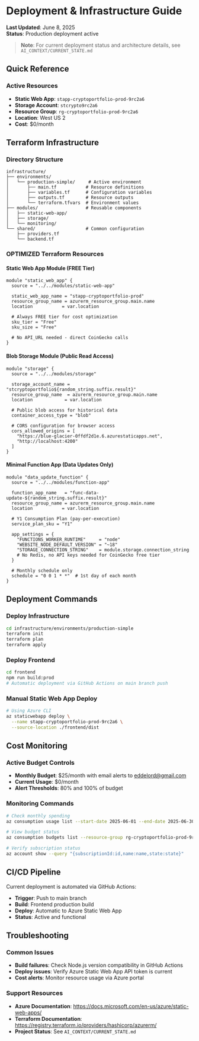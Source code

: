 # Deployment & Infrastructure Guide

**Last Updated**: June 8, 2025  
**Status**: Production deployment active

> **Note**: For current deployment status and architecture details, see `AI_CONTEXT/CURRENT_STATE.md`

## Quick Reference

### Active Resources
- **Static Web App**: `stapp-cryptoportfolio-prod-9rc2a6`
- **Storage Account**: `stcrypto9rc2a6` 
- **Resource Group**: `rg-cryptoportfolio-prod-9rc2a6`
- **Location**: West US 2
- **Cost**: $0/month

## Terraform Infrastructure

### Directory Structure
```
infrastructure/
├── environments/
│   └── production-simple/     # Active environment
│       ├── main.tf           # Resource definitions
│       ├── variables.tf      # Configuration variables
│       ├── outputs.tf        # Resource outputs
│       └── terraform.tfvars  # Environment values
├── modules/                  # Reusable components
│   ├── static-web-app/
│   ├── storage/
│   └── monitoring/
└── shared/                   # Common configuration
    ├── providers.tf
    └── backend.tf
```

### **OPTIMIZED Terraform Resources**

#### **Static Web App Module (FREE Tier)**
```hcl
module "static_web_app" {
  source = "../../modules/static-web-app"
  
  static_web_app_name = "stapp-cryptoportfolio-prod"
  resource_group_name = azurerm_resource_group.main.name
  location           = var.location
  
  # Always FREE tier for cost optimization
  sku_tier = "Free"
  sku_size = "Free"
  
  # No API_URL needed - direct CoinGecko calls
}
```

#### **Blob Storage Module (Public Read Access)**
```hcl
module "storage" {
  source = "../../modules/storage"
  
  storage_account_name = "stcryptoportfolio${random_string.suffix.result}"
  resource_group_name  = azurerm_resource_group.main.name
  location            = var.location
  
  # Public blob access for historical data
  container_access_type = "blob"
  
  # CORS configuration for browser access
  cors_allowed_origins = [
    "https://blue-glacier-0ffdf2d1e.6.azurestaticapps.net",
    "http://localhost:4200"
  ]
}
```

#### **Minimal Function App (Data Updates Only)**
```hcl
module "data_update_function" {
  source = "../../modules/function-app"
  
  function_app_name   = "func-data-update-${random_string.suffix.result}"
  resource_group_name = azurerm_resource_group.main.name
  location           = var.location
  
  # Y1 Consumption Plan (pay-per-execution)
  service_plan_sku = "Y1"
  
  app_settings = {
    "FUNCTIONS_WORKER_RUNTIME"     = "node"
    "WEBSITE_NODE_DEFAULT_VERSION" = "~18"
    "STORAGE_CONNECTION_STRING"    = module.storage.connection_string
    # No Redis, no API keys needed for CoinGecko free tier
  }
  
  # Monthly schedule only
  schedule = "0 0 1 * *"  # 1st day of each month
}
```

## Deployment Commands

### Deploy Infrastructure
```bash
cd infrastructure/environments/production-simple
terraform init
terraform plan
terraform apply
```

### Deploy Frontend
```bash
cd frontend
npm run build:prod
# Automatic deployment via GitHub Actions on main branch push
```

### Manual Static Web App Deploy
```bash
# Using Azure CLI
az staticwebapp deploy \
  --name stapp-cryptoportfolio-prod-9rc2a6 \
  --source-location ./frontend/dist
```

## Cost Monitoring

### Active Budget Controls
- **Monthly Budget**: $25/month with email alerts to eddelord@gmail.com
- **Current Usage**: $0/month 
- **Alert Thresholds**: 80% and 100% of budget

### Monitoring Commands
```bash
# Check monthly spending
az consumption usage list --start-date 2025-06-01 --end-date 2025-06-30

# View budget status
az consumption budgets list --resource-group rg-cryptoportfolio-prod-9rc2a6

# Verify subscription status
az account show --query "{subscriptionId:id,name:name,state:state}"
```

## CI/CD Pipeline

Current deployment is automated via GitHub Actions:
- **Trigger**: Push to main branch
- **Build**: Frontend production build
- **Deploy**: Automatic to Azure Static Web App
- **Status**: Active and functional

## Troubleshooting

### Common Issues
- **Build failures**: Check Node.js version compatibility in GitHub Actions
- **Deploy issues**: Verify Azure Static Web App API token is current
- **Cost alerts**: Monitor resource usage via Azure portal

### Support Resources
- **Azure Documentation**: https://docs.microsoft.com/en-us/azure/static-web-apps/
- **Terraform Documentation**: https://registry.terraform.io/providers/hashicorp/azurerm/
- **Project Status**: See `AI_CONTEXT/CURRENT_STATE.md`